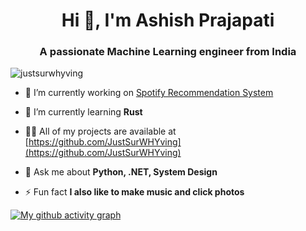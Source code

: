 <h1 align="center">Hi 👋, I'm Ashish Prajapati</h1>
<h3 align="center">A passionate Machine Learning engineer from India</h3>

<p align="left"> <img src="https://komarev.com/ghpvc/?username=justsurwhyving&label=Profile%20views&color=0e75b6&style=flat" alt="justsurwhyving" /> </p>

- 🔭 I’m currently working on [Spotify Recommendation System](https://github.com/JustSurWHYving/spotify-recommendation-system)

- 🌱 I’m currently learning **Rust**

- 👨‍💻 All of my projects are available at [https://github.com/JustSurWHYving](https://github.com/JustSurWHYving)

- 💬 Ask me about **Python, .NET, System Design**

- ⚡ Fun fact **I also like to make music and click photos**

[![My github activity graph](https://github-readme-activity-graph.vercel.app/graph?username=JustSurWHYving&theme=tokyo-night)](https://github.com/JustSurWHYving/github-readme-activity-graph)
